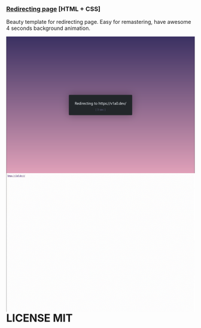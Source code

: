 ### [Redirecting page](https://github.com/V1A0/HTML-Templates/tree/master/redirect) [HTML + CSS]

Beauty template for redirecting page. Easy for remastering, have awesome 4 seconds background animation.

<img src="https://raw.githubusercontent.com/V1A0/HTML-Templates/master/screenshots/re_p.png" alt="example-screenshot" style="float: left;" />
<img src="https://raw.githubusercontent.com/V1A0/HTML-Templates/master/screenshots/re.gif" alt="example-gif-animation" style="float: left;">

# LICENSE MIT